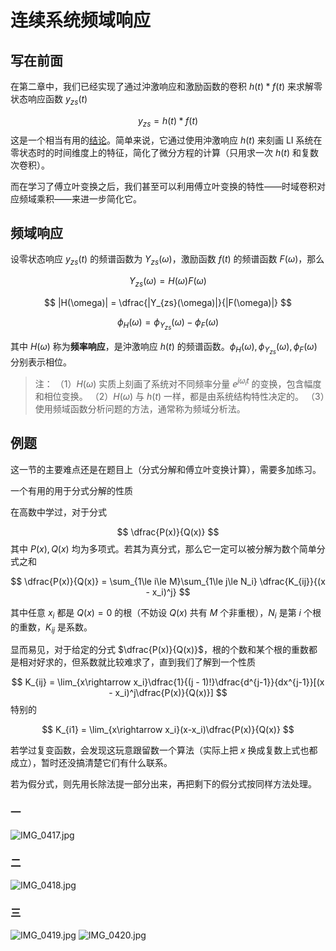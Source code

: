# 连续系统频域响应

## 写在前面

在第二章中，我们已经实现了通过沖激响应和激励函数的卷积 $h(t)*f(t)$ 来求解零状态响应函数 $y_{zs}(t)$

$$
y_{zs} = h(t)*f(t)
$$
这是一个相当有用的[结论](信号与系统/第二章/LTI系统的时域分析.md#卷积求任意时刻系统状态)。简单来说，它通过使用沖激响应 $h(t)$ 来刻画 LI 系统在零状态时的时间维度上的特征，简化了微分方程的计算（只用求一次 $h(t)$ 和复数次卷积）。

而在学习了傅立叶变换之后，我们甚至可以利用傅立叶变换的特性——时域卷积对应频域乘积——来进一步简化它。

## 频域响应

设零状态响应 $y_{zs}(t)$ 的频谱函数为 $Y_{zs}(\omega)$，激励函数 $f(t)$ 的频谱函数 $F(\omega)$，那么

$$
Y_{zs}(\omega) = H(\omega)F(\omega)
$$

$$
|H(\omega)| = \dfrac{|Y_{zs}(\omega)|}{|F(\omega)|}
$$

$$
\phi_H(\omega) = \phi_{Y_{zs}}(\omega) - \phi_{F}(\omega)
$$

其中 $H(\omega)$ 称为**频率响应**，是沖激响应 $h(t)$ 的频谱函数。$\phi_H(\omega), \phi_{Y_{zs}}(\omega), \phi_{F}(\omega)$ 分别表示相位。

>  注：
>  （1）$H(\omega)$ 实质上刻画了系统对不同频率分量 $e^{j\omega_{i}t}$ 的变换，包含幅度和相位变换。
>  （2）$H(\omega)$ 与 $h(t)$ 一样，都是由系统结构特性决定的。
>  （3）使用频域函数分析问题的方法，通常称为频域分析法。

## 例题

这一节的主要难点还是在题目上（分式分解和傅立叶变换计算），需要多加练习。

一个有用的用于分式分解的性质

在高数中学过，对于分式

$$
\dfrac{P(x)}{Q(x)}
$$
其中 $P(x), Q(x)$ 均为多项式。若其为真分式，那么它一定可以被分解为数个简单分式之和

$$
\dfrac{P(x)}{Q(x)} = \sum_{1\le i\le M}\sum_{1\le j\le N_i} \dfrac{K_{ij}}{(x - x_i)^j}
$$

其中任意 $x_i$ 都是 $Q(x) = 0$ 的根（不妨设 $Q(x)$ 共有 $M$ 个非重根），$N_i$ 是第 $i$ 个根的重数，$K_{ij}$ 是系数。

显而易见，对于给定的分式 $\dfrac{P(x)}{Q(x)}$，根的个数和某个根的重数都是相对好求的，但系数就比较难求了，直到我们了解到一个性质

$$
K_{ij} = \lim_{x\rightarrow x_i}\dfrac{1}{(j - 1)!}\dfrac{d^{j-1}}{dx^{j-1}}[(x - x_i)^j\dfrac{P(x)}{Q(x)}]
$$
特别的

$$
K_{i1} = \lim_{x\rightarrow x_i}(x-x_i)\dfrac{P(x)}{Q(x)}
$$

若学过复变函数，会发现这玩意跟留数一个算法（实际上把 $x$ 换成复数上式也都成立），暂时还没搞清楚它们有什么联系。

若为假分式，则先用长除法提一部分出来，再把剩下的假分式按同样方法处理。

### 一

![IMG_0417.jpg](http://image.tjzfile.xyz/images/2023/01/31/IMG_0417.jpg)

### 二

![IMG_0418.jpg](http://image.tjzfile.xyz/images/2023/01/31/IMG_0418.jpg)

### 三

![IMG_0419.jpg](http://image.tjzfile.xyz/images/2023/01/31/IMG_0419.jpg)
![IMG_0420.jpg](http://image.tjzfile.xyz/images/2023/01/31/IMG_0420.jpg)